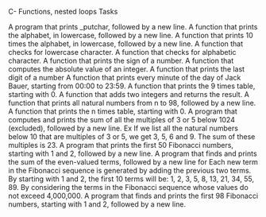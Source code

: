 C- Functions, nested loops Tasks

A program that prints _putchar, followed by a new line.
A function that prints the alphabet, in lowercase, followed by a new line.
A function that prints 10 times the alphabet, in lowercase, followed by a new line.
A function that checks for lowercase character.
A function that checks for alphabetic character.
A function that prints the sign of a number.
A function that computes the absolute value of an integer.
A function that prints the last digit of a number
A function that prints every minute of the day of Jack Bauer, starting from 00:00 to 23:59.
A function that prints the 9 times table, starting with 0.
A function that adds two integers and returns the result.
A function that prints all natural numbers from n to 98, followed by a new line.
A function that prints the n times table, starting with 0.
A program that computes and prints the sum of all the multiples of 3 or 5 below 1024 (excluded), followed by a new line. Ex If we list all the natural numbers below 10 that are multiples of 3 or 5, we get 3, 5, 6 and 9. The sum of these multiples is 23.
A program that prints the first 50 Fibonacci numbers, starting with 1 and 2, followed by a new line.
A program that finds and prints the sum of the even-valued terms, followed by a new line for Each new term in the Fibonacci sequence is generated by adding the previous two terms. By starting with 1 and 2, the first 10 terms will be: 1, 2, 3, 5, 8, 13, 21, 34, 55, 89. By considering the terms in the Fibonacci sequence whose values do not exceed 4,000,000.
A program that finds and prints the first 98 Fibonacci numbers, starting with 1 and 2, followed by a new line.


